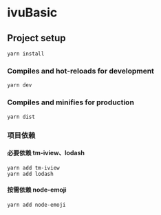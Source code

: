 # ivuBasic

## Project setup
```
yarn install
```

### Compiles and hot-reloads for development
```
yarn dev
```

### Compiles and minifies for production
```
yarn dist
```

### 项目依赖
#### 必要依赖 tm-iview、lodash
```
yarn add tm-iview
yarn add lodash
```
#### 按需依赖 node-emoji
```
yarn add node-emoji
```


